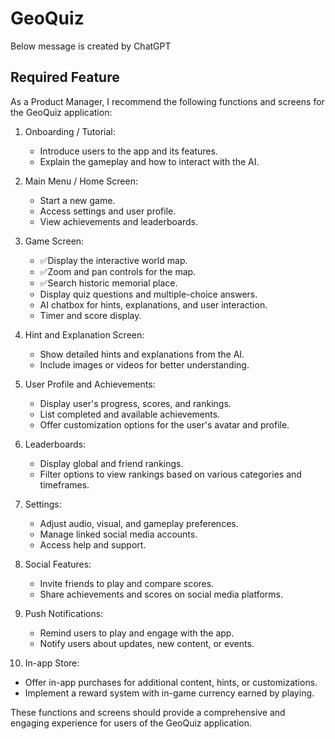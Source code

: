 # GeoQuiz

Below message is created by ChatGPT

## Required Feature

As a Product Manager, I recommend the following functions and screens for the GeoQuiz application:

1. Onboarding / Tutorial:
    - Introduce users to the app and its features.
    - Explain the gameplay and how to interact with the AI.

2. Main Menu / Home Screen:
    - Start a new game.
    - Access settings and user profile.
    - View achievements and leaderboards.

3. Game Screen:
    - ✅Display the interactive world map.
    - ✅Zoom and pan controls for the map.
    - ✅Search historic memorial place.
    - Display quiz questions and multiple-choice answers.
    - AI chatbox for hints, explanations, and user interaction.
    - Timer and score display.

4. Hint and Explanation Screen:
    - Show detailed hints and explanations from the AI.
    - Include images or videos for better understanding.

5. User Profile and Achievements:
    - Display user's progress, scores, and rankings.
    - List completed and available achievements.
    - Offer customization options for the user's avatar and profile.

6. Leaderboards:
    - Display global and friend rankings.
    - Filter options to view rankings based on various categories and timeframes.

7. Settings:
    - Adjust audio, visual, and gameplay preferences.
    - Manage linked social media accounts.
    - Access help and support.

8. Social Features:
    - Invite friends to play and compare scores.
    - Share achievements and scores on social media platforms.

9. Push Notifications:
    - Remind users to play and engage with the app.
    - Notify users about updates, new content, or events.

10. In-app Store:
- Offer in-app purchases for additional content, hints, or customizations.
- Implement a reward system with in-game currency earned by playing.

These functions and screens should provide a comprehensive and engaging experience for users of the GeoQuiz application.
